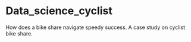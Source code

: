 # Data_science_cyclist
How does a bike share navigate speedy success. A case study on cyclist bike share.
